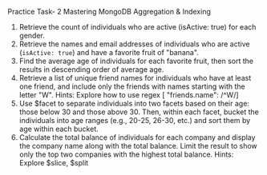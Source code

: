 Practice Task- 2
 Mastering MongoDB Aggregation & Indexing
 1. Retrieve the count of individuals who are active (isActive: true) for each
 gender.
 2. Retrieve the names and email addresses of individuals who are active
 (`isActive: true`) and have a favorite fruit of "banana".
 3. Find the average age of individuals for each favorite fruit, then sort the
 results in descending order of average age.
 4. Retrieve a list of unique friend names for individuals who have at least
 one friend, and include only the friends with names starting with the
 letter "W".
 Hints: Explore how to use regex [ "friends.name": /^W/]
 5. Use $facet to separate individuals into two facets based on their age:
 those below 30 and those above 30. Then, within each facet, bucket the
 individuals into age ranges (e.g., 20-25, 26-30, etc.) and sort them by
 age within each bucket.
 6. Calculate the total balance of individuals for each company and display
 the company name along with the total balance. Limit the result to show
 only the top two companies with the highest total balance.
 Hints: Explore $slice, $split